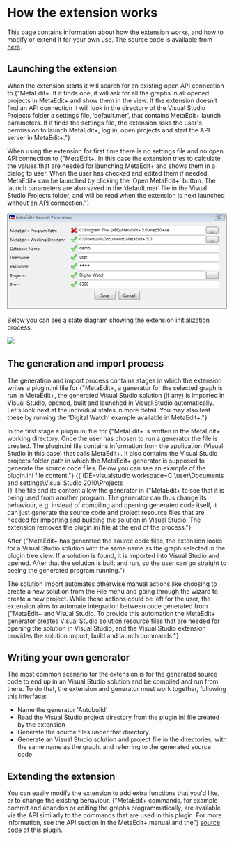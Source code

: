 # How the extension works

This page contains information about how the extension works, and how to modify or extend it for your own use. The source code is available from [here](http://graphbrowser.codeplex.com/SourceControl/list/changesets).

## Launching the extension

When the extension starts it will search for an existing open API connection to {"MetaEdit+. If it finds one, it will ask for all the graphs in all opened projects in MetaEdit+ and show them in the view. If the extension doesn’t find an API connection it will look in the directory of the Visual Studio Projects folder a settings file, ‘default.mer’, that contains MetaEdit+ launch parameters. If it finds the settings file, the extension asks the user's permission to launch MetaEdit+, log in, open projects and start the API server in MetaEdit+."}

When using the extension for first time there is no settings file and no open API connection to {"MetaEdit+. In this case the extension tries to calculate the values that are needed for launching MetaEdit+ and shows them in a dialog to user. When the user has checked and edited them if needed, MetaEdit+ can be launched by clicking the ‘Open MetaEdit+’ button. The launch parameters are also saved in the ‘default.mer’ file in the Visual Studio Projects folder, and will be read when the extension is next launched without an API connection."}

![](ExtendingThePluginGuide_visual_studio_edit_parameters_resized.png)

Below you can see a state diagram showing the extension initialization process. 

![](ExtendingThePluginGuide_http://metaedit-plugin-for-eclipse.googlecode.com/svn/wiki/state_diagram_eclipse_plugin.png)

## The generation and import process

The generation and import process contains stages in which the extension writes a plugin.ini file for {"MetaEdit+, a generator for the selected graph is run in MetaEdit+, the generated Visual Studio solution (if any) is imported in Visual Studio, opened, built and launched in Visual Studio automatically. Let's look next at the individual states in more detail. You may also test these by running the 'Digital Watch' example available in MetaEdit+."}

In the first stage a plugin.ini file for {"MetaEdit+ is written in the MetaEdit+ working directory. Once the user has chosen to run a generator the file is created. The plugin.ini file contains information from the application (Visual Studio in this case) that calls MetaEdit+. It also contains the Visual Studio projects folder path in which the MetaEdit+ generator is supposed to generate the source code files. Below you can see an example of the plugin.ini file content."}
{{
  IDE=visualstudio
  workspace=C:\user\Documents and settings\Visual Studio 2010\Projects\
}}
The file and its content allow the generator in {"MetaEdit+ to see that it is being used from another program. The generator can thus change its behaviour, e.g. instead of compiling and opening generated code itself, it can just generate the source code and project resource files that are needed for importing and building the solution in Visual Studio. The extension removes the plugin.ini file at the end of the process."}

After {"MetaEdit+ has generated the source code files, the extension looks for a Visual Studio solution with the same name as the graph selected in the plugin tree view. If a solution is found, it is imported into Visual Studio and opened. After that the solution is built and run, so the user can go straight to seeing the generated program running."}

The solution import automates otherwise manual actions like choosing to create a new solution from the File menu and going through the wizard to create a new project. While these actions could be left for the user, the extension aims to automate integration between code generated from {"MetaEdit+ and Visual Studio. To provide this automation the MetaEdit+ generator creates Visual Studio solution resource files that are needed for opening the solution in Visual Studio, and the Visual Studio extension provides the solution import, build and launch commands."}

## Writing your own generator

The most common scenario for the extension is for the generated source code to end up in an Visual Studio solution and be compiled and run from there. To do that, the extension and generator must work together, following this interface: 

* Name the generator 'Autobuild'
* Read the Visual Studio project directory from the plugin.ini file created by the extension
* Generate the source files under that directory
* Generate an Visual Studio solution and project file in the directories, with the same name as the graph, and referring to the generated source code

## Extending the extension

You can easily modify the extension to add extra functions that you'd like, or to change the existing behaviour. {"MetaEdit+ commands, for example commit and abandon or editing the graphs programmatically, are available via the API similarly to the commands that are used in this plugin. For more information, see the API section in the MetaEdit+ manual and the"} [source code](http://graphbrowser.codeplex.com/SourceControl/list/changesets) of this plugin.